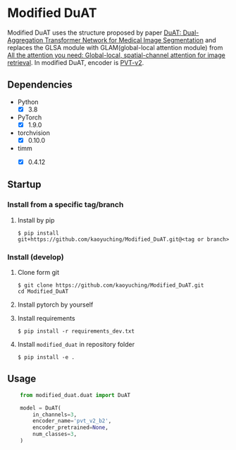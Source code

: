 # Modified DuAT
Modified DuAT uses the structure proposed by paper [DuAT: Dual-Aggregation Transformer Network for Medical Image Segmentation](https://arxiv.org/abs/2212.11677)
and replaces the GLSA module with GLAM(global-local attention module) from [All the attention you need: Global-local, spatial-channel attention for image retrieval](https://arxiv.org/abs/2107.08000).
In modified DuAT, encoder is [PVT-v2](https://github.com/whai362/PVT).


## Dependencies
- Python
    - [x] 3.8
- PyTorch
    - [x] 1.9.0
- torchvision
    - [x] 0.10.0
- timm
    - [x] 0.4.12


## Startup
### Install from a specific tag/branch
1. Install by pip

    ```shell
    $ pip install git+https://github.com/kaoyuching/Modified_DuAT.git@<tag or branch>
    ```

### Install (develop)
1. Clone form git

    ```shell
    $ git clone https://github.com/kaoyuching/Modified_DuAT.git
    cd Modified_DuAT
    ```

2. Install pytorch by yourself

3. Install requirements

    ```shell
    $ pip install -r requirements_dev.txt
    ```

4. Install `modified_duat` in repository folder

    ```shell
    $ pip install -e .
    ````


## Usage
```python
    from modified_duat.duat import DuAT

    model = DuAT(
        in_channels=3,
        encoder_name='pvt_v2_b2',
        encoder_pretrained=None,
        num_classes=3,
    )
```
